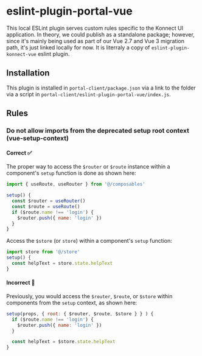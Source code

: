 # eslint-plugin-portal-vue

This local ESLint plugin serves custom rules specific to the Konnect UI application. In theory, we could publish as a standalone package; however, since it's mainly being used as part of our Vue 2.7 and Vue 3 migration path, it's just linked locally for now. It is literraly a copy of `eslint-plugin-konnect-vue` eslint plugin.

## Installation

This plugin is installed in `portal-client/package.json` via a link to the folder via a script in `portal-client/eslint-plugin-portal-vue/index.js`.

## Rules

### Do not allow imports from the deprecated setup root context (vue-setup-context)

#### Correct :white_check_mark:

The proper way to access the `$router` or `$route` instance within a component's `setup` function is done as shown here:

```js
import { useRoute, useRouter } from '@/composables'

setup() {
  const $router = useRouter()
  const $route = useRoute()
  if ($route.name !== 'login') {
    $router.push({ name: 'login' })
  }
}
```

Access the `$store` (or `store`) within a component's `setup` function:

```js
import store from '@/store'
setup() {
  const helpText = store.state.helpText
}
```

#### Incorrect :no_entry_sign:

Previously, you would access the `$router`, `$route`, or `$store` within components from the `setup` context, as shown here:

```js
setup(props, { root: { $router, $route, $store } } ) {
  if ($route.name !== 'login') {
    $router.push({ name: 'login' })
  }

  const helpText = $store.state.helpText
}
```